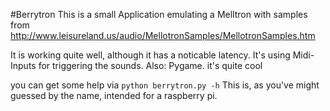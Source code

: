 #Berrytron
This is a small Application emulating a Melltron with samples from http://www.leisureland.us/audio/MellotronSamples/MellotronSamples.htm

It is working quite well, although it has a noticable latency.
It's using Midi-Inputs for triggering the sounds.
Also: Pygame. it's quite cool

you can get some help via `python berrytron.py -h`
This is, as you've might guessed by the name, intended for a raspberry pi.
